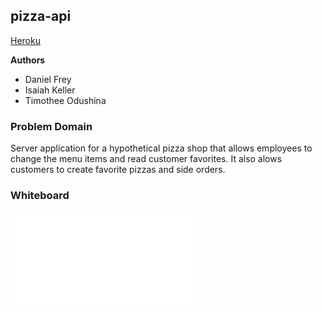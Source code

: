 ## pizza-api

[Heroku]()

**Authors**
- Daniel Frey
- Isaiah Keller
- Timothee Odushina

### Problem Domain

Server application for a hypothetical pizza shop that allows employees to change the menu items and read customer favorites.  It also alows customers to create favorite pizzas and side orders.

### Whiteboard

![Whiteboard](./assets/whiteboard.img)





